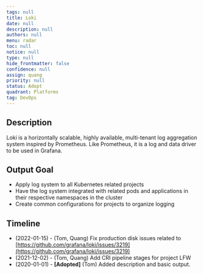 ```yaml
---
tags: null
title: Loki
date: null
description: null
authors: null
menu: radar
toc: null
notice: null
type: null
hide_frontmatter: false
confidence: null
assign: quang
priority: null
status: Adopt
quadrant: Platforms
tag: DevOps
---
```


## Description

Loki is a horizontally scalable, highly available, multi-tenant log aggregation system inspired by Prometheus. Like Prometheus, it is a log and data driver to be used in Grafana.

## Output Goal

* Apply log system to all Kubernetes related projects
* Have the log system integrated with related pods and applications in their respective namespaces in the cluster
* Create common configurations for projects to organize logging

## Timeline

* (2022-01-15) - (Tom, Quang) Fix production disk issues related to [https://github.com/grafana/loki/issues/3219](https://github.com/grafana/loki/issues/3219)
* (2021-12-02) - (Tom, Quang) Add CRI pipeline stages for project LFW
* (2020-01-01) - **[Adopted]** (Tom) Added description and basic output.